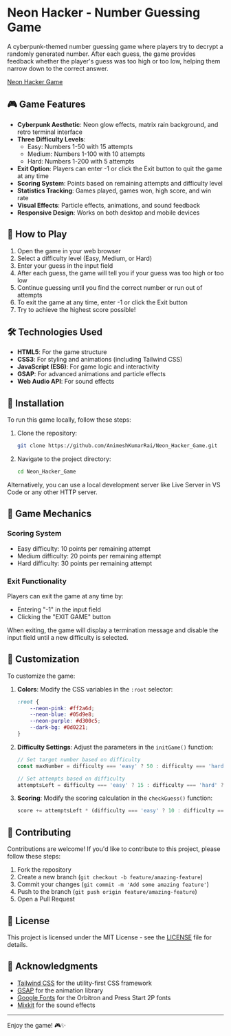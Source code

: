 # Neon Hacker - Number Guessing Game

A cyberpunk-themed number guessing game where players try to decrypt a randomly generated number. After each guess, the game provides feedback whether the player's guess was too high or too low, helping them narrow down to the correct answer.

[Neon Hacker Game](https://animeshkumarrai.github.io/Neon_Hacker_Game/)

## 🎮 Game Features

- **Cyberpunk Aesthetic**: Neon glow effects, matrix rain background, and retro terminal interface
- **Three Difficulty Levels**:
  - Easy: Numbers 1-50 with 15 attempts
  - Medium: Numbers 1-100 with 10 attempts
  - Hard: Numbers 1-200 with 5 attempts
- **Exit Option**: Players can enter -1 or click the Exit button to quit the game at any time
- **Scoring System**: Points based on remaining attempts and difficulty level
- **Statistics Tracking**: Games played, games won, high score, and win rate
- **Visual Effects**: Particle effects, animations, and sound feedback
- **Responsive Design**: Works on both desktop and mobile devices

## 🚀 How to Play

1. Open the game in your web browser
2. Select a difficulty level (Easy, Medium, or Hard)
3. Enter your guess in the input field
4. After each guess, the game will tell you if your guess was too high or too low
5. Continue guessing until you find the correct number or run out of attempts
6. To exit the game at any time, enter -1 or click the Exit button
7. Try to achieve the highest score possible!

## 🛠️ Technologies Used

- **HTML5**: For the game structure
- **CSS3**: For styling and animations (including Tailwind CSS)
- **JavaScript (ES6)**: For game logic and interactivity
- **GSAP**: For advanced animations and particle effects
- **Web Audio API**: For sound effects

## 📱 Installation

To run this game locally, follow these steps:

1. Clone the repository:
   ```bash
   git clone https://github.com/AnimeshKumarRai/Neon_Hacker_Game.git
   ```

2. Navigate to the project directory:
   ```bash
   cd Neon_Hacker_Game
   ```


Alternatively, you can use a local development server like Live Server in VS Code or any other HTTP server.

## 🎯 Game Mechanics

### Scoring System

- Easy difficulty: 10 points per remaining attempt
- Medium difficulty: 20 points per remaining attempt
- Hard difficulty: 30 points per remaining attempt

### Exit Functionality

Players can exit the game at any time by:
- Entering "-1" in the input field
- Clicking the "EXIT GAME" button

When exiting, the game will display a termination message and disable the input field until a new difficulty is selected.

## 🎨 Customization

To customize the game:

1. **Colors**: Modify the CSS variables in the `:root` selector:
   ```css
   :root {
       --neon-pink: #ff2a6d;
       --neon-blue: #05d9e8;
       --neon-purple: #d300c5;
       --dark-bg: #0d0221;
   }
   ```

2. **Difficulty Settings**: Adjust the parameters in the `initGame()` function:
   ```javascript
   // Set target number based on difficulty
   const maxNumber = difficulty === 'easy' ? 50 : difficulty === 'hard' ? 200 : 100;
   
   // Set attempts based on difficulty
   attemptsLeft = difficulty === 'easy' ? 15 : difficulty === 'hard' ? 5 : 10;
   ```

3. **Scoring**: Modify the scoring calculation in the `checkGuess()` function:
   ```javascript
   score += attemptsLeft * (difficulty === 'easy' ? 10 : difficulty === 'hard' ? 30 : 20);
   ```

## 🤝 Contributing

Contributions are welcome! If you'd like to contribute to this project, please follow these steps:

1. Fork the repository
2. Create a new branch (`git checkout -b feature/amazing-feature`)
3. Commit your changes (`git commit -m 'Add some amazing feature'`)
4. Push to the branch (`git push origin feature/amazing-feature`)
5. Open a Pull Request

## 📝 License

This project is licensed under the MIT License - see the [LICENSE](LICENSE) file for details.

## 👏 Acknowledgments

- [Tailwind CSS](https://tailwindcss.com/) for the utility-first CSS framework
- [GSAP](https://greensock.com/gsap/) for the animation library
- [Google Fonts](https://fonts.google.com/) for the Orbitron and Press Start 2P fonts
- [Mixkit](https://mixkit.co/) for the sound effects


---

Enjoy the game! 🎮✨
